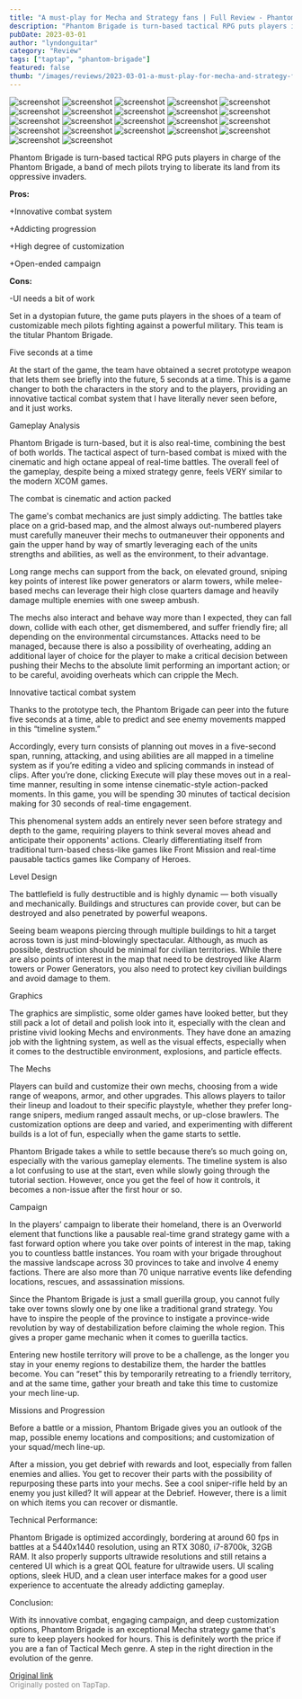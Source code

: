 ```yaml
---
title: "A must-play for Mecha and Strategy fans | Full Review - Phantom Brigade"
description: "Phantom Brigade is turn-based tactical RPG puts players in charge of the Phantom Brigade, a band of mech pilots trying to liberate its land from its oppressive invaders."
pubDate: 2023-03-01
author: "lyndonguitar"
category: "Review"
tags: ["taptap", "phantom-brigade"]
featured: false
thumb: "/images/reviews/2023-03-01-a-must-play-for-mecha-and-strategy-fans--full-review---phantom-brigade-0.avif"
---
```


<div class="gallery">
  <img src="/images/reviews/2023-03-01-a-must-play-for-mecha-and-strategy-fans--full-review---phantom-brigade-0.avif" alt="screenshot" />
  <img src="/images/reviews/2023-03-01-a-must-play-for-mecha-and-strategy-fans--full-review---phantom-brigade-1.avif" alt="screenshot" />
  <img src="/images/reviews/2023-03-01-a-must-play-for-mecha-and-strategy-fans--full-review---phantom-brigade-2.avif" alt="screenshot" />
  <img src="/images/reviews/2023-03-01-a-must-play-for-mecha-and-strategy-fans--full-review---phantom-brigade-3.avif" alt="screenshot" />
  <img src="/images/reviews/2023-03-01-a-must-play-for-mecha-and-strategy-fans--full-review---phantom-brigade-4.avif" alt="screenshot" />
  <img src="/images/reviews/2023-03-01-a-must-play-for-mecha-and-strategy-fans--full-review---phantom-brigade-5.avif" alt="screenshot" />
  <img src="/images/reviews/2023-03-01-a-must-play-for-mecha-and-strategy-fans--full-review---phantom-brigade-6.avif" alt="screenshot" />
  <img src="/images/reviews/2023-03-01-a-must-play-for-mecha-and-strategy-fans--full-review---phantom-brigade-7.avif" alt="screenshot" />
  <img src="/images/reviews/2023-03-01-a-must-play-for-mecha-and-strategy-fans--full-review---phantom-brigade-8.avif" alt="screenshot" />
  <img src="/images/reviews/2023-03-01-a-must-play-for-mecha-and-strategy-fans--full-review---phantom-brigade-9.avif" alt="screenshot" />
  <img src="/images/reviews/2023-03-01-a-must-play-for-mecha-and-strategy-fans--full-review---phantom-brigade-10.avif" alt="screenshot" />
  <img src="/images/reviews/2023-03-01-a-must-play-for-mecha-and-strategy-fans--full-review---phantom-brigade-11.avif" alt="screenshot" />
  <img src="/images/reviews/2023-03-01-a-must-play-for-mecha-and-strategy-fans--full-review---phantom-brigade-12.avif" alt="screenshot" />
  <img src="/images/reviews/2023-03-01-a-must-play-for-mecha-and-strategy-fans--full-review---phantom-brigade-13.avif" alt="screenshot" />
  <img src="/images/reviews/2023-03-01-a-must-play-for-mecha-and-strategy-fans--full-review---phantom-brigade-14.avif" alt="screenshot" />
  <img src="/images/reviews/2023-03-01-a-must-play-for-mecha-and-strategy-fans--full-review---phantom-brigade-15.avif" alt="screenshot" />
  <img src="/images/reviews/2023-03-01-a-must-play-for-mecha-and-strategy-fans--full-review---phantom-brigade-16.avif" alt="screenshot" />
  <img src="/images/reviews/2023-03-01-a-must-play-for-mecha-and-strategy-fans--full-review---phantom-brigade-17.avif" alt="screenshot" />
  <img src="/images/reviews/2023-03-01-a-must-play-for-mecha-and-strategy-fans--full-review---phantom-brigade-18.avif" alt="screenshot" />
  <img src="/images/reviews/2023-03-01-a-must-play-for-mecha-and-strategy-fans--full-review---phantom-brigade-19.avif" alt="screenshot" />
  <img src="/images/reviews/2023-03-01-a-must-play-for-mecha-and-strategy-fans--full-review---phantom-brigade-20.avif" alt="screenshot" />
  <img src="/images/reviews/2023-03-01-a-must-play-for-mecha-and-strategy-fans--full-review---phantom-brigade-21.avif" alt="screenshot" />
</div>

Phantom Brigade is turn-based tactical RPG puts players in charge of the Phantom Brigade, a band of mech pilots trying to liberate its land from its oppressive invaders.


**Pros:**


+Innovative combat system

+Addicting progression

+High degree of customization

+Open-ended campaign


**Cons:**


-UI needs a bit of work

Set in a dystopian future, the game puts players in the shoes of a team of customizable mech pilots fighting against a powerful military. This team is the titular Phantom Brigade.

Five seconds at a time

At the start of the game, the team have obtained a secret prototype weapon that lets them see briefly into the future, 5 seconds at a time. This is a game changer to both the characters in the story and to the players, providing an innovative tactical combat system that I have literally never seen before, and it just works.

Gameplay Analysis

Phantom Brigade is turn-based, but it is also real-time, combining the best of both worlds. The tactical aspect of turn-based combat is mixed with the cinematic and high octane appeal of real-time battles. The overall feel of the gameplay, despite being a mixed strategy genre, feels VERY similar to the modern XCOM games.

The combat is cinematic and action packed

The game's combat mechanics are just simply addicting. The battles take place on a grid-based map, and the almost always out-numbered players must carefully maneuver their mechs to outmaneuver their opponents and gain the upper hand by way of smartly leveraging each of the units strengths and abilities, as well as the environment, to their advantage.

Long range mechs can support from the back, on elevated ground, sniping key points of interest like power generators or alarm towers, while melee-based mechs can leverage their high close quarters damage and heavily damage multiple enemies with one sweep ambush.

The mechs also interact and behave way more than I expected, they can fall down, collide with each other, get dismembered, and suffer friendly fire; all depending on the environmental circumstances. Attacks need to be managed, because there is also a possibility of overheating, adding an additional layer of choice for the player to make a critical decision between pushing their Mechs to the absolute limit performing an important action; or to be careful, avoiding overheats which can cripple the Mech.

Innovative tactical combat system

Thanks to the prototype tech, the Phantom Brigade can peer into the future five seconds at a time, able to predict and see enemy movements mapped in this “timeline system.”

Accordingly, every turn consists of planning out moves in a five-second span, running, attacking, and using abilities are all mapped in a timeline system as if you’re editing a video and splicing commands in instead of clips. After you’re done, clicking Execute will play these moves out in a real-time manner, resulting in some intense cinematic-style action-packed moments. In this game, you will be spending 30 minutes of tactical decision making for 30 seconds of real-time engagement.

This phenomenal system adds an entirely never seen before strategy and depth to the game, requiring players to think several moves ahead and anticipate their opponents' actions. Clearly differentiating itself from traditional turn-based chess-like games like Front Mission and real-time pausable tactics games like Company of Heroes.

Level Design

The battlefield is fully destructible and is highly dynamic — both visually and mechanically. Buildings and structures can provide cover, but can be destroyed and also penetrated by powerful weapons.

Seeing beam weapons piercing through multiple buildings to hit a target across town is just mind-blowingly spectacular. Although, as much as possible, destruction should be minimal for civilian territories. While there are also points of interest in the map that need to be destroyed like Alarm towers or Power Generators, you also need to protect key civilian buildings and avoid damage to them.

Graphics

The graphics are simplistic, some older games have looked better, but they still pack a lot of detail and polish look into it, especially with the clean and pristine vivid looking Mechs and environments. They have done an amazing job with the lightning system, as well as the visual effects, especially when it comes to the destructible environment, explosions, and particle effects.

The Mechs

Players can build and customize their own mechs, choosing from a wide range of weapons, armor, and other upgrades. This allows players to tailor their lineup and loadout to their specific playstyle, whether they prefer long-range snipers, medium ranged assault mechs, or up-close brawlers. The customization options are deep and varied, and experimenting with different builds is a lot of fun, especially when the game starts to settle.

Phantom Brigade takes a while to settle because there’s so much going on, especially with the various gameplay elements. The timeline system is also a lot confusing to use at the start, even while slowly going through the tutorial section. However, once you get the feel of how it controls, it becomes a non-issue after the first hour or so.

Campaign

In the players’ campaign to liberate their homeland, there is an Overworld element that functions like a pausable real-time grand strategy game with a fast forward option where you take over points of interest in the map, taking you to countless battle instances. You roam with your brigade throughout the massive landscape across 30 provinces to take and involve 4 enemy factions. There are also more than 70 unique narrative events like defending locations, rescues, and assassination missions.

Since the Phantom Brigade is just a small guerilla group, you cannot fully take over towns slowly one by one like a traditional grand strategy. You have to inspire the people of the province to instigate a province-wide revolution by way of destabilization before claiming the whole region. This gives a proper game mechanic when it comes to guerilla tactics.

Entering new hostile territory will prove to be a challenge, as the longer you stay in your enemy regions to destabilize them, the harder the battles become. You can “reset” this by temporarily retreating to a friendly territory, and at the same time, gather your breath and take this time to customize your mech line-up.

Missions and Progression

Before a battle or a mission, Phantom Brigade gives you an outlook of the map, possible enemy locations and compositions; and customization of your squad/mech line-up.

After a mission, you get debrief with rewards and loot, especially from fallen enemies and allies. You get to recover their parts with the possibility of repurposing these parts into your mechs. See a cool sniper-rifle held by an enemy you just killed? It will appear at the Debrief. However, there is a limit on which items you can recover or dismantle.

Technical Performance:

Phantom Brigade is optimized accordingly, bordering at around 60 fps in battles at a 5440x1440 resolution, using an RTX 3080, i7-8700k, 32GB RAM. It also properly supports ultrawide resolutions and still retains a centered UI which is a great QOL feature for ultrawide users. UI scaling options, sleek HUD, and a clean user interface makes for a good user experience to accentuate the already addicting gameplay.

Conclusion:

With its innovative combat, engaging campaign, and deep customization options, Phantom Brigade is an exceptional Mecha strategy game that's sure to keep players hooked for hours. This is definitely worth the price if you are a fan of Tactical Mech genre. A step in the right direction in the evolution of the genre.

[Original link](https://www.taptap.io/post/4680069)<br><span style="font-size: 0.95em; color: #888;">Originally posted on TapTap.</span>
